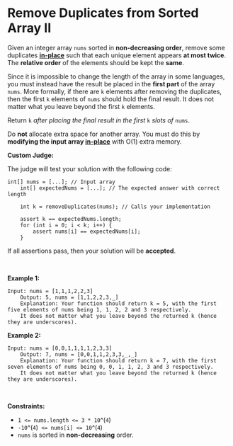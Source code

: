 # Remove Duplicates from Sorted Array II


Given an integer array `nums` sorted in **non-decreasing order**, remove
some duplicates
[**in-place**](https://en.wikipedia.org/wiki/In-place_algorithm) such
that each unique element appears **at most twice**. The **relative
order** of the elements should be kept the **same**.

Since it is impossible to change the length of the array in some
languages, you must instead have the result be placed in the **first
part** of the array `nums`. More formally, if there are `k` elements
after removing the duplicates, then the first `k` elements of
`nums` should hold the final result. It does not matter what you leave
beyond the first `k` elements.

Return `k` *after placing the final result in the first* `k` *slots of*
`nums`.

Do **not** allocate extra space for another array. You must do this by
**modifying the input array
[in-place](https://en.wikipedia.org/wiki/In-place_algorithm)** with O(1)
extra memory.

**Custom Judge:**

The judge will test your solution with the following code:

    int[] nums = [...]; // Input array
        int[] expectedNums = [...]; // The expected answer with correct length
        
        int k = removeDuplicates(nums); // Calls your implementation
        
        assert k == expectedNums.length;
        for (int i = 0; i < k; i++) {
            assert nums[i] == expectedNums[i];
        }
        

If all assertions pass, then your solution will be **accepted**.

 

**Example 1:**

    Input: nums = [1,1,1,2,2,3]
        Output: 5, nums = [1,1,2,2,3,_]
        Explanation: Your function should return k = 5, with the first five elements of nums being 1, 1, 2, 2 and 3 respectively.
        It does not matter what you leave beyond the returned k (hence they are underscores).
        

**Example 2:**

    Input: nums = [0,0,1,1,1,1,2,3,3]
        Output: 7, nums = [0,0,1,1,2,3,3,_,_]
        Explanation: Your function should return k = 7, with the first seven elements of nums being 0, 0, 1, 1, 2, 3 and 3 respectively.
        It does not matter what you leave beyond the returned k (hence they are underscores).
        

 

**Constraints:**

- `1 <= nums.length <= 3 * 10`^(`4`)
- `-10`^(`4`)` <= nums[i] <= 10`^(`4`)
- `nums` is sorted in **non-decreasing** order.
